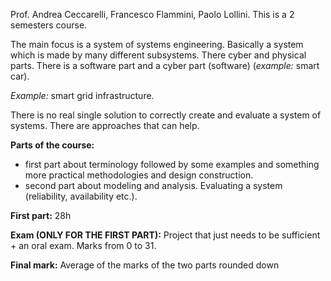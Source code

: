 Prof. Andrea Ceccarelli, Francesco Flammini, Paolo Lollini.
This is a 2 semesters course.

The main focus is a system of systems engineering. Basically a system which is made by many different subsystems.
There cyber and physical parts. There is a software part and a cyber part (software) (*example:* smart car).

*Example:* smart grid infrastructure.

There is no real single solution to correctly create and evaluate a system of systems. There are approaches that can help.

**Parts of the course:**
- first part about terminology followed by some examples and something more practical methodologies and design construction.
- second part about modeling and analysis. Evaluating a system (reliability, availability etc.).

**First part:** 28h

**Exam (ONLY FOR THE FIRST PART):**
Project that just needs to be sufficient + an oral exam.
Marks from 0 to 31.

**Final mark:** Average of the marks of the two parts rounded down
